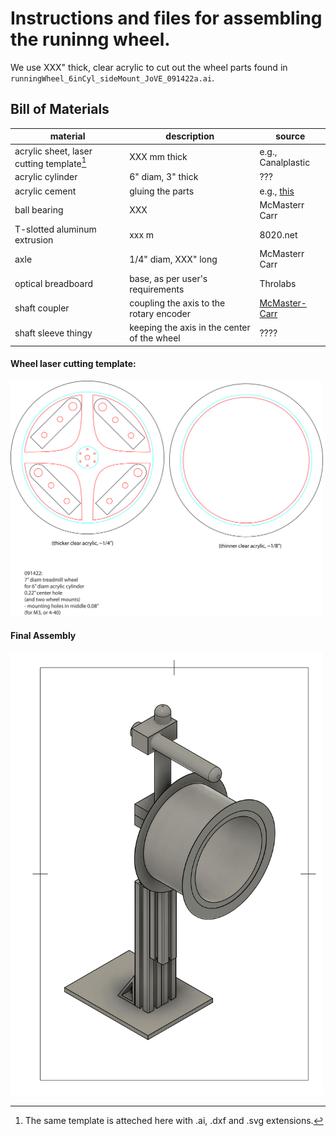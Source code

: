# Instructions and files for assembling the runinng wheel.

We use XXX" thick, clear acrylic to cut out the wheel parts found in `runningWheel_6inCyl_sideMount_JoVE_091422a.ai`.

## Bill of Materials


| material | description | source |
| -------- | ----------- | ------ |
| acrylic sheet, laser cutting template[^1]  | XXX mm thick | e.g., Canalplastic|
| acrylic cylinder | 6" diam, 3" thick | ??? |
|acrylic cement|gluing the parts|e.g., [this](https://www.amazon.com/SCIGRIP-10315-Acrylic-Cement-Low-VOC/dp/B003HNFLMY)|
| ball bearing | XXX | McMasterr Carr |
| T-slotted aluminum extrusion | xxx m | 8020.net |
| axle | 1/4" diam, XXX" long | McMasterr Carr |
| optical breadboard | base, as per user's requirements | Throlabs|
|shaft coupler|coupling the axis to the rotary encoder| [McMaster-Carr](https://www.mcmaster.com/shaft-couplings/set-screw-precision-flexible-shaft-couplings/for-shaft-misalignment-type~axial/system-of-measurement~inch/for-shaft-diameter~1-4/length~3-4-2/)|
|shaft sleeve thingy|keeping the axis in the center of the wheel|????|

#### Wheel laser cutting template:
[^1]:The same template is atteched here with .ai, .dxf and .svg extensions. 

<img src="runningWheel_6inCyl_sideMount_JoVE_091422a.png" alt="wheel" style="width:500px;"/>

#### Final Assembly
<img src="wheel.png" alt="wheel" style="width:500px;"/>
